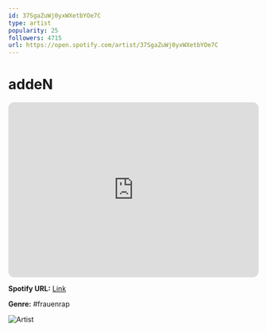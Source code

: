 ```yaml
---
id: 37SgaZuWj0yxWXetbYOe7C
type: artist
popularity: 25
followers: 4715
url: https://open.spotify.com/artist/37SgaZuWj0yxWXetbYOe7C
---
```

# addeN

<iframe style="border-radius:12px" src="https://open.spotify.com/embed/artist/37SgaZuWj0yxWXetbYOe7C" width="100%" height="352" frameBorder="0" allowfullscreen="" allow="autoplay; clipboard-write; encrypted-media; fullscreen; picture-in-picture" loading="lazy"></iframe>

**Spotify URL:** [Link](https://open.spotify.com/artist/37SgaZuWj0yxWXetbYOe7C)

**Genre:**  #frauenrap

![Artist](https://i.scdn.co/image/ab6761610000e5eb203538ceca006d80460ded85)
